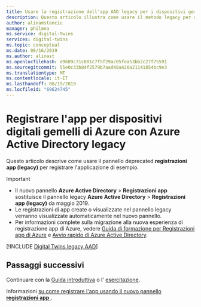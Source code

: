 ```yaml
---
title: Usare la registrazione dell'app AAD legacy per i dispositivi gemelli digitali di Azure | Microsoft Docs
description: Questo articolo illustra come usare il metodo legacy per creare la registrazione dell'app con Azure Active Directory per l'installazione dei dispositivi gemelli di Azure.
author: alinamstanciu
manager: philmea
ms.service: digital-twins
services: digital-twins
ms.topic: conceptual
ms.date: 08/16/2019
ms.author: alinast
ms.openlocfilehash: e9689c71c881c7f5f29ac05fea53bb2c27f75591
ms.sourcegitcommit: 55e0c33b84f2579b7aad48a420a21141854bc9e3
ms.translationtype: MT
ms.contentlocale: it-IT
ms.lasthandoff: 08/19/2019
ms.locfileid: "69624745"
---
```

# <a name="register-your-azure-digital-twins-app-with-azure-active-directory-legacy"></a>Registrare l'app per dispositivi digitali gemelli di Azure con Azure Active Directory legacy

Questo articolo descrive come usare il pannello deprecated **registrazioni app (legacy)** per registrare l'applicazione di esempio.

> [!IMPORTANT]
> * Il nuovo pannello **Azure Active Directory** > **Registrazioni app** sostituisce il pannello legacy **Azure Active Directory** > **Registrazioni app (legacy)** da maggio 2019.
> * Le registrazioni di app create o visualizzate nel pannello legacy verranno visualizzate automaticamente nel nuovo pannello.
> * Per informazioni complete sulla migrazione alla nuova esperienza di registrazione app di Azure, vedere [Guida di formazione per Registrazioni app di Azure](https://docs.microsoft.com/azure/active-directory/develop/app-registrations-training-guide) e [Avvio rapido di Azure Active Directory](https://docs.microsoft.com/azure/active-directory/develop/quickstart-register-app).

[!INCLUDE [Digital Twins legacy AAD](../../includes/digital-twins-permissions-legacy.md)]

## <a name="next-steps"></a>Passaggi successivi

Continuare con la [Guida introduttiva](quickstart-view-occupancy-dotnet.md#build-application) o l' [esercitazione](tutorial-facilities-setup.md#configure-the-digital-twins-sample).

Informazioni [su come registrare l'app usando il nuovo pannello **registrazioni app** ](tutorial-facilities-setup.md#grant-permissions-to-your-app).